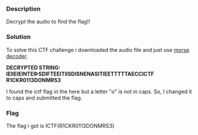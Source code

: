 ### Description

Decrypt the audio to find the flag!!

### Solution

 To solve this CTF challenge i downloaded the audio file and just use [morse decoder](https://morsecode.world/international/decoder/audio-decoder-adaptive.html).

 **DECRYPTED STRING: **IEIIEIEINTEIÞSDIFTEEITIISDISNENASITIEETTTTTAECC**ICTF R1CKR0113DONMRS3**

I found the ictf flag in the here but a letter "o" is not in caps. So, I changed
it to caps and submitted the flag.

### Flag

The flag i got is ICTF{R1CKR0113DONMRS3}
